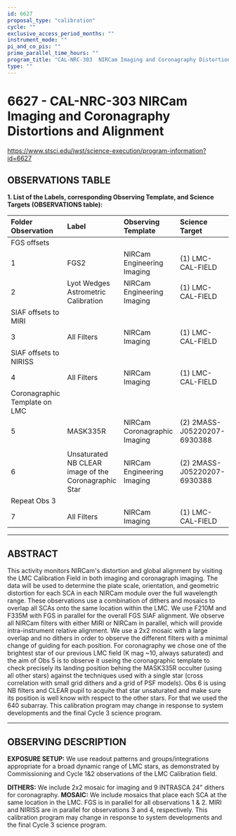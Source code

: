 ```yaml
---
id: 6627
proposal_type: "calibration"
cycle: ""
exclusive_access_period_months: ""
instrument_mode: ""
pi_and_co_pis: ""
prime_parallel_time_hours: ""
program_title: "CAL-NRC-303  NIRCam Imaging and Coronagraphy Distortions and Alignment"
type: ""
---
```

# 6627 - CAL-NRC-303  NIRCam Imaging and Coronagraphy Distortions and Alignment
https://www.stsci.edu/jwst/science-execution/program-information?id=6627
## OBSERVATIONS TABLE
**1. List of the Labels, corresponding Observing Template, and Science Targets (OBSERVATIONS table):**

| Folder Observation | Label                                          | Observing Template                 | Science Target                        |
| :----------------- | :--------------------------------------------- | :--------------------------------- | :------------------------------------ |
| FGS offsets        |                                                |                                    |                                       |
| 1                  | FGS2                                           | NIRCam Engineering Imaging         | (1) LMC-CAL-FIELD                     |
| 2                  | Lyot Wedges Astrometric Calibration            | NIRCam Engineering Imaging         | (1) LMC-CAL-FIELD                     |
| SIAF offsets to MIRI |                                                |                                    |                                       |
| 3                  | All Filters                                    | NIRCam Imaging                     | (1) LMC-CAL-FIELD                     |
| SIAF offsets to NIRISS |                                                |                                    |                                       |
| 4                  | All Filters                                    | NIRCam Imaging                     | (1) LMC-CAL-FIELD                     |
| Coronagraphic Template on LMC |                                                |                                    |                                       |
| 5                  | MASK335R                                       | NIRCam Coronagraphic Imaging       | (2) 2MASS-J05220207-6930388           |
|                    |                                                |                                    |                                       |
| 6                  | Unsaturated NB CLEAR image of the Coronagraphic Star | NIRCam Engineering Imaging         | (2) 2MASS-J05220207-6930388           |
| Repeat Obs 3       |                                                |                                    |                                       |
| 7                  | All Filters                                    | NIRCam Imaging                     | (1) LMC-CAL-FIELD                     |

---

## ABSTRACT

This activity monitors NIRCam's distortion and global alignment by visiting the LMC Calibration Field in both imaging and coronagraph imaging. The data will be used to determine the plate scale, orientation, and geometric distortion for each SCA in each NIRCam module over the full wavelength range. These observations use a combination of dithers and mosaics to overlap all SCAs onto the same location within the LMC.
We use F210M and F335M with FGS in parallel for the overall FGS SIAF alignment.
We observe all NIRCam filters with either MIRI or NIRCam in parallel, which will provide intra-instrument relative alignment.
We use a 2x2 mosaic with a large overlap and no dithers in order to observe the different filters with a minimal change of guiding for each position.
For coronagraphy we chose one of the brightest star of our previous LMC field (K mag ~10, always saturated) and the aim of Obs 5 is to observe it useing the coronagraphic template to check precisely its landing position behing the MASK335R occulter (using all other stars) against the techniques used with a single star (cross correlation with small grid dithers and a grid of PSF models).
Obs 6 is using NB filters and CLEAR pupil to acquite that star unsaturated and make sure its position is well know with respect to the other stars. For that we used the 640 subarray.
This calibration program may change in response to system developments and the final Cycle 3 science program.

---

## OBSERVING DESCRIPTION

**EXPOSURE SETUP:** We use readout patterns and groups/integrations appropriate for a broad dynamic range of LMC stars, as demonstrated by Commissioning and Cycle 1&2 observations of the LMC Calibration field.

**DITHERS:** We include 2x2 mosaic for imaging and 9 INTRASCA 24" dithers for coronagraphy.
**MOSAIC:** We include mosaics that place each SCA at the same location in the LMC.
FGS is in parallel for all observations 1 & 2. MIRI and NIRISS are in parallel for observations 3 and 4, respectively.
This calibration program may change in response to system developments and the final Cycle 3 science program.